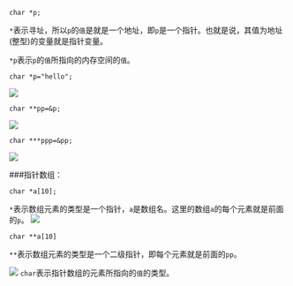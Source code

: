 	char *p;
`*`表示寻址，所以`p`的`值`是就是一个地址，即`p`是一个指针。也就是说，其值为地址(整型)的变量就是指针变量。

`*p`表示`p`的`值`所指向的内存空间的`值`。

	char *p="hello";
![](https://raw.githubusercontent.com/sunbay/note/master/C%E8%AF%AD%E8%A8%80/images/char%20-p.png)

	char **pp=&p;
![](https://raw.githubusercontent.com/sunbay/note/master/C%E8%AF%AD%E8%A8%80/images/char%20--pp.png)
	
	char ***ppp=&pp;
![](https://raw.githubusercontent.com/sunbay/note/master/C%E8%AF%AD%E8%A8%80/images/char%20---ppp.png)

###指针数组：

	char *a[10];
`*`表示数组元素的类型是一个指针，`a`是数组名。这里的数组`a`的每个元素就是前面的`p`。
![](https://github.com/sunbay/note/raw/master/C%E8%AF%AD%E8%A8%80/images/%E6%8C%87%E9%92%88%E6%95%B0%E7%BB%84.png)

	char **a[10]
`**`表示数组元素的类型是一个二级指针，即每个元素就是前面的`pp`。

![](https://github.com/sunbay/note/raw/master/C%E8%AF%AD%E8%A8%80/images/%E4%BA%8C%E7%BA%A7%E6%8C%87%E9%92%88%E6%95%B0%E7%BB%84.png)
`char`表示指针数组的元素所指向的`值`的类型。



